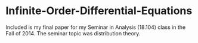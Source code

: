# Infinite-Order-Differential-Equations
Included is my final paper for my Seminar in Analysis (18.104) class in the Fall of 2014. The seminar topic was distribution theory.
